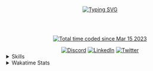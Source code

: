 <br>
<p align="center">
<a href="https://git.io/typing-svg"><img src="https://readme-typing-svg.herokuapp.com?font=Jura&weight=500&size=40&duration=2000&pause=1000&color=34AEE4&center=true&vCenter=true&width=489&lines=Hello+Friend;I+am+Arnav+;aka+OverRevvv;Web+Developer+;Tryhard+Techie+" alt="Typing SVG" /></a>
</p> 
<br>
<br>
<p align="center">
<a href="https://wakatime.com/@2bd5d4a8-0ada-426e-b2f9-68f97572c4db"><img src="https://wakatime.com/badge/user/2bd5d4a8-0ada-426e-b2f9-68f97572c4db.svg" alt="Total time coded since Mar 15 2023" /></a>
</p>


<div align="center">
<a href="https://discordid.netlify.app/?id=927081646602219540"><img src="https://img.shields.io/badge/Discord-%237289DA.svg?logo=discord&logoColor=white" alt="Discord"></a>
<a href="https://www.linkedin.com/in/arnav-kumar-163731229/"><img src="https://img.shields.io/badge/LinkedIn-%230077B5.svg?logo=linkedin&logoColor=white" alt="LinkedIn"></a>
<a href="https://twitter.com/overrevvv"><img src="https://img.shields.io/badge/Twitter-%231DA1F2.svg?logo=Twitter&logoColor=white" alt="Twitter"></a>
</div>


<details > 
<summary> Skills </summary>
<div align="center">
<img title="title" alt="Bleh" src="https://media.tenor.com/l0OOJ5FLoW8AAAAd/tongue-out.gif">
</div>
</details>

<details>
<summary>Wakatime Stats</summary>
<div align="center">
<img title="wakatime-lang" alt="ooof" src="https://wakatime.com/share/@OverRevvv/26f415fb-2126-4d11-a8a5-8231b4b16ef5.svg" height="400px"/>
<br/>
<img title="wakatime-table" alt="ooooof" src="https://wakatime.com/share/@OverRevvv/35a0b39d-7cf9-43c5-b9c7-274f4a356974.svg" height="140px"/>
<p align="center">
<img src="https://visitcount.itsvg.in/api?id=OverRevvv&icon=0&color=0" alt="Visit Count">
</p>
</div>
</details>
<!-- [![](https://visitcount.itsvg.in/api?id=OverRevvv&icon=0&color=0)](https://visitcount.itsvg.in) -->
<!-- Chivo , Orbitron, Caveat, Martian Mono,Handjet, REM, Unbounded, Tourney, Merienda, Jura -->